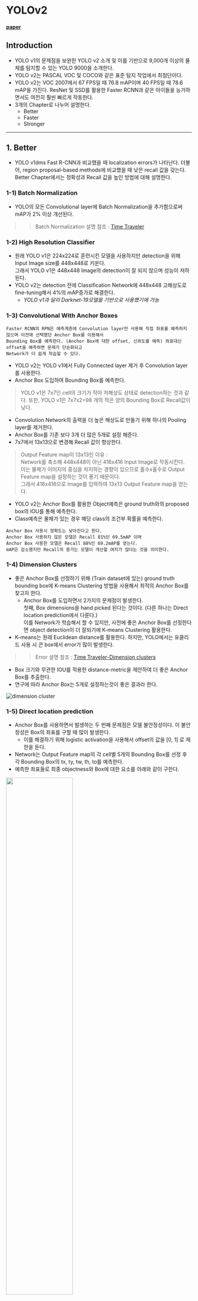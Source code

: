 YOLOv2
===================
#### [paper](https://arxiv.org/pdf/1612.08242.pdf)

## Introduction
- YOLO v1의 문제점을 보완한 YOLO v2 소개 및 이를 기반으로 9,000개 이상의 물체를 탐지할 수 있는 YOLO 9000을 소개한다.
- YOLO v2는 PASCAL VOC 및 COCO와 같은 표준 탐지 작업에서 최첨단이다.
- YOLO v2는 VOC 2007에서 67 FPS일 때 76.8 mAP이며 40 FPS일 때 78.6 mAP을 가진다. ResNet 및 SSD를 활용한 Faster RCNN과 같은 아이들을 능가하면서도 여전히 훨씬 빠르게 작동한다.
- 3개의 Chapter로 나누어 설명한다.
  - Better
  - Faster
  - Stronger

************
## 1. Better
- YOLO v1dms Fast R-CNN과 비교했을 때 localization errors가 나타난다. 더불어, region proposal-based methods에 비교했을 때 낮은 recall 값을 갖는다.   
Better Chapter에서는 정확성과 Recall 값을 높인 방법에 대해 설명한다.


### 1-1) Batch Normalization
- YOLO의 모든 Convolutional layer에 Batch Normalization을 추가함으로써 mAP가 2% 이상 개선된다.
>   > Batch Normalization 설명 참조 : [Time Traveler](https://89douner.tistory.com/44?category=868069)


### 1-2) High Resolution Classifier
- 원래 YOLO v1은 224x224로 훈련시킨 모델을 사용하지만 detection을 위해 Input Image size를 448x448로 키운다.   
그래서 YOLO v1은 448x448 Image의 detection이 잘 되지 않으며 성능이 저하된다.
- YOLO v2는 detection 전에 Classification Network에 448x448 고해상도로 fine-tuning해서 4%의 mAP증가로 해결한다.   
  - _YOLO v1과 달리 Darknet-19모델을 기반으로 사용했기에 가능_


### 1-3) Convolutional With Anchor Boxes
``` 
Faster RCNN의 RPN은 예측계층에 Convolution layer만 사용해 직접 좌표를 예측하지 않으며 이전에 선택했던 Anchor Box를 이용해서 
Bounding Box를 예측한다. (Anchor Box에 대한 offset, 신뢰도를 예측) 좌표대신 offset을 예측하면 문제가 단순화되고 
Network가 더 쉽게 학습할 수 있다.
```
 - YOLO v2는 YOLO v1에서 Fully Connected layer 제거 후 Convolution layer를 사용한다.
 - Anchor Box 도입하여 Bounding Box를 예측한다.


> YOLO v1은 7x7인 cell의 크기가 작아 저해상도 상태로 detection하는 것과 같다. 또한, YOLO v1은 7x7x2=98 개의 적은 양의 Bounding Box로 Recall값이 낮다.
- Convolution Network의 출력을 더 높은 해상도로 만들기 위해 하나의 Pooling layer를 제거한다.
- Anchor Box를 기존 보다 3개 더 많은 5개로 설정 해준다.
- 7x7에서 13x13으로 변경해 Recall 값이 향상한다.
> Output Feature map이 13x13인 이유 :   
  Network를 축소해 448x448이 아닌 416x416 Input Image로 작동시킨다.   
  이는 물체가 이미지의 중심을 차지하는 경향이 있으므로 홀수x홀수로 Output Feature map을 설정하는 것이 좋기 때문이다.   
  그래서 416x416으로 Image를 입력하여 13x13 Output Feature map을 얻는다.
  
- YOLO v2는 Anchor Box를 활용한 Object예측은 ground truth와의 proposed box의 IOU를 통해 예측한다.
- Class예측은 물체가 있는 경우 해당 class의 조건부 확률을 예측한다.

```
Anchor Box 사용시 정확도는 낮아진다고 한다.
Anchor Box 사용하지 않은 모델은 Recall 81%인 69.5mAP 이며
Anchor Box 사용한 모델은 Recall 88%인 69.2mAP를 얻는다.
mAP은 감소했지만 Recall의 증가는 모델이 개선할 여지가 많다는 것을 의미한다.
```

### 1-4) Dimension Clusters
- 좋은 Anchor Box를 선정하기 위해 (Train dataset에 있는) ground truth bounding box에 K-means Clustering 방법을 사용해서 최적의 Anchor Box를 찾고자 한다.
  - Anchor Box를 도입하면서 2가지의 문제점이 발생한다.   
  첫째, Box dimensions을 hand picked 된다는 것이다. (다른 하나는 Direct location prediction에서 다룬다.)   
  이를 Network가 학습해서 할 수 있지만, 사전에 좋은 Anchor Box를 선정한다면 object detection이 더 잘되기에 K-means Clustering 활용한다.
- K-means는 원래 Euclidean distance를 활용한다. 하지만, YOLO에서는 유클리드 사용 시 큰 box에서 error가 많이 발생한다.
>   > Error 설명 참조 : [Time Traveler-Dimension clusters](https://89douner.tistory.com/93)
- Box 크기와 무관한 IOU를 적용한 distance-metric을 제안하여 더 좋은 Anchor Box를 추출한다.
- 연구에 따라 Anchor Box는 5개로 설정하는것이 좋은 결과라 한다.

![dimension cluster](https://user-images.githubusercontent.com/68367334/104083145-9b043300-527f-11eb-83fc-a660465348b2.png)



### 1-5) Direct location prediction
- Anchor Box를 사용하면서 발생하는 두 번째 문제점은 모델 불안정성이다. 이 불안정성은 Box의 좌표를 구할 때 많이 발생한다.
  - 이를 해결하기 위해 logistic activation을 사용해서 offset의 값을 [0, 1] 로 제한을 둔다.
- Network는 Output Feature map의 각 cell별 5개의 Bounding Box를 선정 후 각 Bounding Box의 tx, ty, tw, th, to를 예측한다.
- 예측한 좌표들로 최종 objectness와 Box에 대한 요소를 아래와 같이 구한다.

<img src='https://user-images.githubusercontent.com/68367334/104083420-bbcd8800-5281-11eb-8762-9bd82fcba92f.png' width="60%" height="60%">

```
즉, 모델의 불안정성을 해결하고 localization error를 낮추기 위해 Anchor Box를 활용해 최종 Box들을 선택 후 Bounding Box regression을 한다.
```

### 1-6) Fine-Grained Features
- YOLO v2에서는 passthrough layer를 추가해서 고해상도 특징과 저해상도 특징을 연결한다.
- 즉, 26x26x512 Feature map을 13x13x2048 Feature map과 합쳐서 13x13x3072 크기의 Feature map을 만든다.
- 이로 인해 큰 물체 뿐만 아니라 작은 물체를 localizing하는데 세밀한 기능 이점을 얻는다.
- 성능이 1% 정도 향상한다.

![yolo v2 architecture](https://user-images.githubusercontent.com/68367334/104083109-3c3eb980-527f-11eb-8eeb-9aca707087da.png)


### 1-7) Multi-Scale Training
- YOLO v2는 Fully connected layer 제거 후 Fully convolution layer와 pooling layer만 사용하기때문에 다양하게 Image 크기를 조정 가능하다.
- 10 batche 마다 Network는 32픽셀 간격으로 새 Image 크기를 선택한다.
- 이로 인해 Network가 다양한 Input dimension에 걸쳐 잘 예측하며 이는 동일한 Network가 다른 해상도에서 detection을 할 수 있다는 의미이다.


************
## 2. Faster
- Faster Chapter는 YOLO v2의 속도부분 개선에 대해 설명한다.
- YOLO v1은 VGG 혹은 GoogleNet을 기반으로 Network를 사용해 불필요한 연산이 많고 복잡하여 무겁다.
> VGG-16의 convolution layer는 224 × 224 해상도로 단일 영상에서 단일 패스에 대해 306억 9000만 부동 소수점 연산을 요구한다.   
GoogleNet은 전진 패스에 85억 2천만 개의 작업만 사용한다.

### 2-1) Darknet-19
```
Darknet-19는 19개의 convolution layer와 5개의 최대 pooling layer를 가진다.
```
- YOLO v2는 Darknet-19를 사용한다.
- Fully connected layer를 제거하였고 대부분 convolution layer 사용으로 경량화해 속도 측면에서 개선하였다.
- Darknet-19는 Image 처리하는데 55억 8천만번의 작업만 필요로 하지만 ImageNet에서 72.9%의 상위 1개 정확도와 91.2%의 상위 5개 정확도를 달성한다.

![darknet-19](https://user-images.githubusercontent.com/68367334/104084013-aa3aaf00-5286-11eb-9d31-627588a51887.png)

************
## 3. Stronger
- YOLO v2(YOLO 9000)은 9000개의 object를 detection 할 수 있다.
- 이 Chapter는 이를 위해 detection dataset과 classification dataset을 합친 방법을 설명한다.

### 3-1) Hierarchical classification
- WordNet을 기반으로 COCO dataset(Detection dataset)과 ImageNet dataset(Classification dataset)을 합쳐 계층적 구조인 WordTree 생성한다.

![wordtree](https://user-images.githubusercontent.com/68367334/104084083-8f1c6f00-5287-11eb-8674-3ea1d9008069.png)

- ImageNet을 WordTree로 바꾸어 전체에 softmax를 적용하는 것이 아닌 같은 계층끼리 묶어서 계층별 softmax를 적용해 확률을 구한다.
- 이로 인해 90.4% Top-5 accuracy를 보인다.

![wordtree softmax](https://user-images.githubusercontent.com/68367334/104084100-d4d93780-5287-11eb-9055-04dce6946296.png)


### 3-2) Joint classification and detection
- COCO detection dataset과 Full ImageNet에서 상위 9000개 class를 가져와 새로운 dataset을 만든다.
- 또한, ImageNet detection challenge dataset도 사용한다.

************
## 결론
- YOLO v2는 다른 모델들에 비해 정확도와 속도가 향상한 것을 알 수 있다.

![figure 4  yolo v2](https://user-images.githubusercontent.com/68367334/104083662-cf79ee00-5283-11eb-8bbb-87a24e5acd74.png)




************
###### _*사진 출처 : https://www.researchgate.net/figure/The-architecture-of-YOLOv2_fig4_336177198*_
###### _*사진 출처 : J. Redmon et al, YOLO9000: Better, Faster, Stronger, arXiv 1612.08242*_

